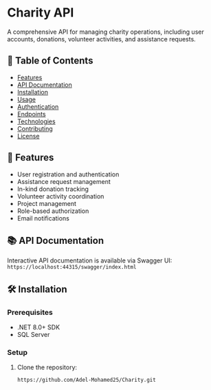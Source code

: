 # Charity API

A comprehensive API for managing charity operations, including user accounts, donations, volunteer activities, and assistance requests.

## 📌 Table of Contents
- [Features](#-features)
- [API Documentation](#-api-documentation)
- [Installation](#-installation)
- [Usage](#-usage)
- [Authentication](#-authentication)
- [Endpoints](#-endpoints)
- [Technologies](#-technologies)
- [Contributing](#-contributing)
- [License](#-license)

## 🌟 Features
- User registration and authentication
- Assistance request management
- In-kind donation tracking
- Volunteer activity coordination
- Project management
- Role-based authorization
- Email notifications

## 📚 API Documentation
Interactive API documentation is available via Swagger UI:  
`https://localhost:44315/swagger/index.html`

## 🛠️ Installation

### Prerequisites
- .NET 8.0+ SDK
- SQL Server

### Setup
1. Clone the repository:
   ```bash
   https://github.com/Adel-Mohamed25/Charity.git
